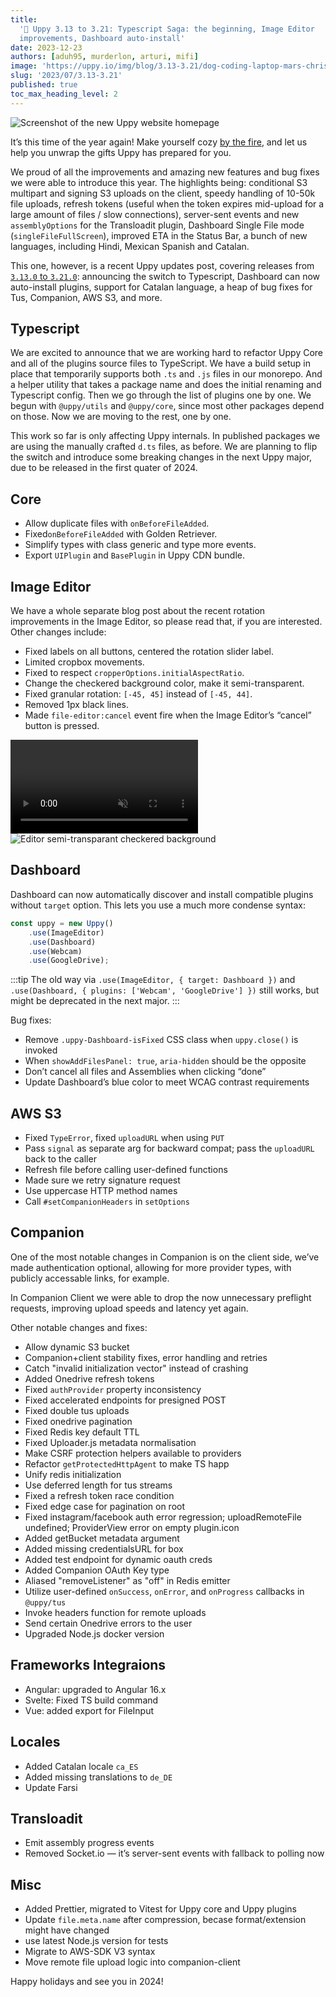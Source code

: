 ```yaml
---
title:
  '🎄 Uppy 3.13 to 3.21: Typescript Saga: the beginning, Image Editor
  improvements, Dashboard auto-install'
date: 2023-12-23
authors: [aduh95, murderlon, arturi, mifi]
image: 'https://uppy.io/img/blog/3.13-3.21/dog-coding-laptop-mars-christmas-tree.jpg"'
slug: '2023/07/3.13-3.21'
published: true
toc_max_heading_level: 2
---
```


<img src="/img/blog/3.13-3.21/dog-coding-laptop-mars-christmas-tree.jpg" className="border" alt="Screenshot of the new Uppy website homepage" />

It’s this time of the year again! Make yourself cozy
[by the fire](https://www.youtube.com/watch?v=ouqtX6WWL1U), and let us help you
unwrap the gifts Uppy has prepared for you.

We proud of all the improvements and amazing new features and bug fixes we were
able to introduce this year. The highlights being: conditional S3 multipart and
signing S3 uploads on the client, speedy handling of 10-50k file uploads,
refresh tokens (useful when the token expires mid-upload for a large amount of
files / slow connections), server-sent events and new `assemblyOptions` for the
Transloadit plugin, Dashboard Single File mode (`singleFileFullScreen`),
improved ETA in the Status Bar, a bunch of new languages, including Hindi,
Mexican Spanish and Catalan.

This one, however, is a recent Uppy updates post, covering releases from
[`3.13.0` to `3.21.0`](https://github.com/transloadit/uppy/compare/uppy%403.13.0...uppy%403.21.0):
announcing the switch to Typescript, Dashboard can now auto-install plugins,
support for Catalan language, a heap of bug fixes for Tus, Companion, AWS S3,
and more.

<!--truncate-->

## Typescript

We are excited to announce that we are working hard to refactor
Uppy Core and all of the plugins source files to TypeScript. We have a build setup in place that
temporarily supports both `.ts` and `.js` files in our monorepo. And a helper
utility that takes a package name and does the initial renaming and Typescript
config. Then we go through the list of plugins one by one. We begun with
`@uppy/utils` and `@uppy/core`, since most other packages depend on those. Now
we are moving to the rest, one by one.

This work so far is only affecting Uppy internals. In published packages we are
using the manually crafted `d.ts` files, as before. We are planning to flip the
switch and introduce some breaking changes in the next Uppy major, due to be
released in the first quater of 2024.

## Core

- Allow duplicate files with `onBeforeFileAdded`.
- Fixed`onBeforeFileAdded` with Golden Retriever.
- Simplify types with class generic and type more events.
- Export `UIPlugin` and `BasePlugin` in Uppy CDN bundle.

## Image Editor

We have a whole separate blog post about the recent rotation improvements in the
Image Editor, so please read that, if you are interested. Other changes include:

- Fixed labels on all buttons, centered the rotation slider label.
- Limited cropbox movements.
- Fixed to respect `cropperOptions.initialAspectRatio`.
- Change the checkered background color, make it semi-transparent.
- Fixed granular rotation: `[-45, 45]` instead of `[-45, 44]`.
- Removed 1px black lines.
- Made `file-editor:cancel` event fire when the Image Editor’s “cancel” button
  is pressed.

<video muted autoplay loop src="/img/blog/3.13-3.21/crop.mov" type="video/mp4">
</video>

<img alt="Editor semi-transparant checkered background" src="/img/blog/3.13-3.21/editor.jpg" />

## Dashboard

Dashboard can now automatically discover and install compatible plugins without
`target` option. This lets you use a much more condense syntax:

```js
const uppy = new Uppy()
	.use(ImageEditor)
	.use(Dashboard)
	.use(Webcam)
	.use(GoogleDrive);
```

:::tip The old way via `.use(ImageEditor, { target: Dashboard })` and
`.use(Dashboard, { plugins: ['Webcam', 'GoogleDrive'] })` still works, but might
be deprecated in the next major. :::

Bug fixes:

- Remove `.uppy-Dashboard-isFixed` CSS class when `uppy.close()` is invoked
- When `showAddFilesPanel: true`, `aria-hidden` should be the opposite
- Don’t cancel all files and Assemblies when clicking “done”
- Update Dashboard’s blue color to meet WCAG contrast requirements

## AWS S3

- Fixed `TypeError`, fixed `uploadURL` when using `PUT`
- Pass `signal` as separate arg for backward compat; pass the `uploadURL` back
  to the caller
- Refresh file before calling user-defined functions
- Made sure we retry signature request
- Use uppercase HTTP method names
- Call `#setCompanionHeaders` in `setOptions`

## Companion

One of the most notable changes in Companion is on the client side, we’ve made
authentication optional, allowing for more provider types, with publicly
accessable links, for example.

In Companion Client we were able to drop the now unnecessary preflight requests,
improving upload speeds and latency yet again.

Other notable changes and fixes:

- Allow dynamic S3 bucket
- Companion+client stability fixes, error handling and retries
- Catch "invalid initialization vector" instead of crashing
- Added Onedrive refresh tokens
- Fixed `authProvider` property inconsistency
- Fixed accelerated endpoints for presigned POST
- Fixed double tus uploads
- Fixed onedrive pagination
- Fixed Redis key default TTL
- Fixed Uploader.js metadata normalisation
- Make CSRF protection helpers available to providers
- Refactor `getProtectedHttpAgent` to make TS happ
- Unify redis initialization
- Use deferred length for tus streams
- Fixed a refresh token race condition
- Fixed edge case for pagination on root
- Fixed instagram/facebook auth error regression; uploadRemoteFile undefined;
  ProviderView error on empty plugin.icon
- Added getBucket metadata argument
- Added missing credentialsURL for box
- Added test endpoint for dynamic oauth creds
- Added Companion OAuth Key type
- Aliased "removeListener" as "off" in Redis emitter
- Utilize user-defined `onSuccess`, `onError`, and `onProgress` callbacks in
  `@uppy/tus`
- Invoke headers function for remote uploads
- Send certain Onedrive errors to the user
- Upgraded Node.js docker version

## Frameworks Integraions

- Angular: upgraded to Angular 16.x
- Svelte: Fixed TS build command
- Vue: added export for FileInput

## Locales

- Added Catalan locale `ca_ES`
- Added missing translations to `de_DE`
- Update Farsi

## Transloadit

- Emit assembly progress events
- Removed Socket.io — it’s server-sent events with fallback to polling now

## Misc

- Added Prettier, migrated to Vitest for Uppy core and Uppy plugins
- Update `file.meta.name` after compression, becase format/extension might have
  changed
- use latest Node.js version for tests
- Migrate to AWS-SDK V3 syntax
- Move remote file upload logic into companion-client

Happy holidays and see you in 2024!
